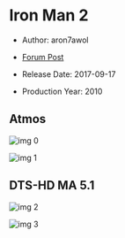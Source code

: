 # Iron Man 2

* Author: aron7awol

* [Forum Post](https://www.avsforum.com/threads/bass-eq-for-filtered-movies.2995212/post-56759546)

* Release Date: 2017-09-17
* Production Year: 2010

## Atmos

![img 0](https://i.imgur.com/ML0deYR.jpg)

![img 1](https://i.imgur.com/JbylwkM.png)

## DTS-HD MA 5.1

![img 2](https://i.imgur.com/5XyuwZ0.jpg)

![img 3](https://i.imgur.com/AkCZTWy.jpg)

